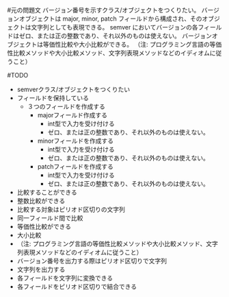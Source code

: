 #元の問題文
バージョン番号を示すクラス/オブジェクトをつくりたい。 バージョンオブジェクトは major, minor, patch フィールドから構成され、そのオブジェクトは文字列としても表現できる。 semver においてバージョンの各フィールドはゼロ、または正の整数であり、それ以外のものは使えない。 バージョンオブジェクトは等価性比較や大小比較ができる。 （注: プログラミング言語の等価性比較メソッドや大小比較メソッド、文字列表現メソッドなどのイディオムに従うこと）

#TODO
- semverクラス/オブジェクトをつくりたい
 - フィールドを保持している
   - ３つのフィールドを作成する
     - majorフィールド作成する
       - int型で入力を受け付ける
       - ゼロ、または正の整数であり、それ以外のものは使えない。
     - minorフィールドを作成する
       - int型で入力を受け付ける
       - ゼロ、または正の整数であり、それ以外のものは使えない。
     - patchフィールドを作成する
       - int型で入力を受け付ける
       - ゼロ、または正の整数であり、それ以外のものは使えない。
 - 比較することができる
  - 整数比較ができる
  - 比較する対象はピリオド区切りの文字列
  - 同一フィールド間で比較
  - 等価性比較ができる
  - 大小比較
  - （注: プログラミング言語の等価性比較メソッドや大小比較メソッド、文字列表現メソッドなどのイディオムに従うこと）
 - バージョン番号を出力する際はピリオド区切りで文字列
  - 文字列を出力する
  - 各フィールドを文字列に変換できる
  - 各フィールドをピリオド区切りで結合できる
